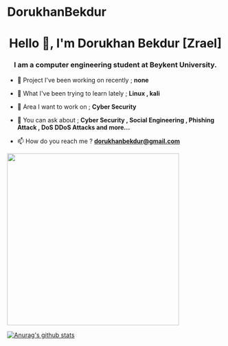 # DorukhanBekdur
<h1 align="center">Hello 👋, I'm Dorukhan Bekdur [Zrael] </h1>
<h3 align="center">I am a computer engineering student at Beykent University.</h3>

- 🔭 Project I've been working on recently ; **none**

- 🌱 What I've been trying to learn lately ; **Linux , kali**

- 👯 Area I want to work on ; **Cyber Security**

- 💬 You can ask about ; **Cyber Security , Social Engineering , Phishing Attack , DoS DDoS Attacks and more...**

- 📫 How do you reach me ? **dorukhanbekdur@gmail.com**

<img src="https://media-exp1.licdn.com/dms/image/C5112AQF9a-hvzWn8uA/article-cover_image-shrink_600_2000/0/1574956586430?e=1672272000&v=beta&t=TpvXZ686LcPPYHm8VWbVUsKLXTIvzZb3jR6nN7F1-2c" width="400">

[![Anurag's github stats](https://github-readme-stats.vercel.app/api?username=DorukhanBekdur&theme=blue-green)](https://github.com/anuraghazra/github-readme-stats)
